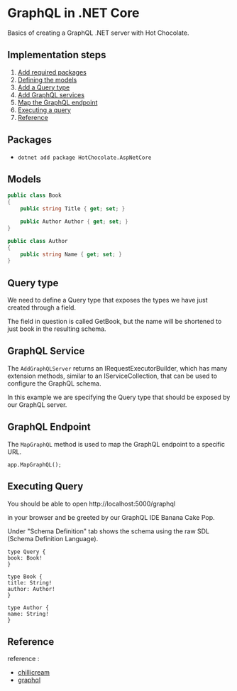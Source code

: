 # GraphQL in .NET Core

Basics of creating a GraphQL .NET server with Hot Chocolate.

## Implementation steps
1) [Add required packages](#packages)
2) [Defining the models](#models)
2) [Add a Query type](#query-type)
2) [Add GraphQL services](#graphql-service)
2) [Map the GraphQL endpoint](#graphql-endpoint)
2) [Executing a query](#executing-query)
9) [Reference](#reference)

## Packages

- `dotnet add package HotChocolate.AspNetCore`

## Models

```csharp
public class Book
{
    public string Title { get; set; }

    public Author Author { get; set; }
}

public class Author
{
    public string Name { get; set; }
}
```

## Query type

We need to define a Query type that exposes the types we have just created through a field.

The field in question is called GetBook, but the name will be shortened to just book in the resulting schema.

## GraphQL Service

The `AddGraphQLServer` returns an IRequestExecutorBuilder, which has many extension methods, similar to an IServiceCollection, that can be used to configure the GraphQL schema. 

In this example we are specifying the Query type that should be exposed by our GraphQL server.

## GraphQL Endpoint

The `MapGraphQL` method is used to map the GraphQL endpoint to a specific URL.

`app.MapGraphQL();`

## Executing Query


You should be able to open http://localhost:5000/graphql 

in your browser and be greeted by our GraphQL IDE Banana Cake Pop.


Under "Schema Definition" tab shows the schema using the raw SDL (Schema Definition Language).

```
type Query {
book: Book!
}

type Book {
title: String!
author: Author!
}

type Author {
name: String!
}
```



## Reference

reference : 
- [chillicream](https://chillicream.com/docs/hotchocolate/v13/get-started-with-graphql-in-net-core)
- [graphql](https://graphql.org/learn/)